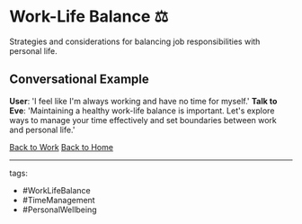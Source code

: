 # Work-Life Balance ⚖️

Strategies and considerations for balancing job responsibilities with personal life.

## Conversational Example
**User**: 'I feel like I'm always working and have no time for myself.'
**Talk to Eve**: 'Maintaining a healthy work-life balance is important. Let's explore ways to manage your time effectively and set boundaries between work and personal life.'

[Back to Work](./Work.md)
[Back to Home](../../Home.md)

---
tags:
  - #WorkLifeBalance
  - #TimeManagement
  - #PersonalWellbeing
